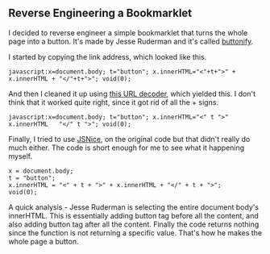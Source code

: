 ## Reverse Engineering a Bookmarklet

I decided to reverse engineer a simple bookmarklet that turns the whole page into a button. It's made by Jesse Ruderman and it's called [buttonify](https://www.squarefree.com/bookmarklets/testbrowsers.html).

I started by copying the link address, which looked like this.

```
javascript:x=document.body; t="button"; x.innerHTML="<"+t+">" + x.innerHTML + "</"+t+">"; void(0);
```

And then I cleaned it up using [this URL decoder](https://meyerweb.com/eric/tools/dencoder/), which yielded this. I don't think that it worked quite right, since it got rid of all the + signs.
```
javascript:x=document.body; t="button"; x.innerHTML="<" t ">"   x.innerHTML   "</" t ">"; void(0);
```

Finally, I tried to use [JSNice](http://jsnice.org/), on the original code but that didn't really do much either. The code is short enough for me to see what it happening myself.

```
x = document.body;
t = "button";
x.innerHTML = "<" + t + ">" + x.innerHTML + "</" + t + ">";
void(0);
```

A quick analysis - Jesse Ruderman is selecting the entire document body's innerHTML. This is essentially adding button tag before all the content, and also adding button tag after all the content. Finally the code returns nothing since the function is not returning a specific value. That's how he makes the whole page a button. 
